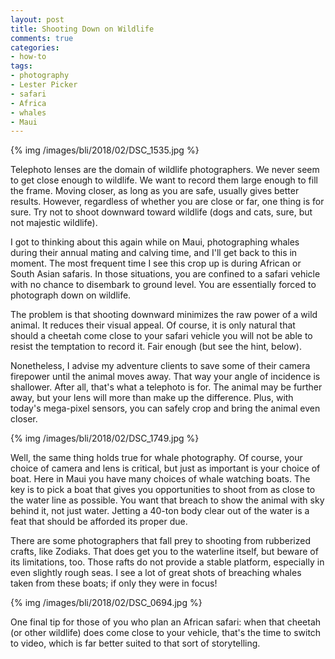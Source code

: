 ```yaml
---
layout: post
title: Shooting Down on Wildlife
comments: true
categories:
- how-to
tags:
- photography
- Lester Picker
- safari
- Africa
- whales
- Maui
---
```


{% img /images/bli/2018/02/DSC_1535.jpg %}

Telephoto lenses are the domain of wildlife photographers. We never seem to get close enough to wildlife. We want to record them large enough to fill the frame. Moving closer, as long as you are safe, usually gives better results. However, regardless of whether you are close or far, one thing is for sure. Try not to shoot downward toward wildlife (dogs and cats, sure, but not majestic wildlife). 

<!--more-->

I got to thinking about this again while on Maui, photographing whales during their annual mating and calving time, and I'll get back to this in moment. The most frequent time I see this crop up  is during African or South Asian safaris. In those situations, you are confined to a safari vehicle with no chance to disembark to ground level. You are essentially forced to photograph down on wildlife. 

The problem is that shooting downward minimizes the raw power of a wild animal. It reduces their visual appeal. Of course, it is only natural that should a cheetah come close to your safari vehicle you will not be able to resist the temptation to record it. Fair enough (but see the hint, below).

Nonetheless, I advise my adventure clients to save some of their camera firepower until the animal moves away. That way your angle of incidence is shallower. After all, that's what a telephoto is for. The animal may be further away, but your lens will more than make up the difference. Plus, with today's mega-pixel sensors, you can safely crop and bring the animal even closer. 

{% img /images/bli/2018/02/DSC_1749.jpg %}

Well, the same thing holds true for whale photography. Of course, your choice of camera and lens is critical, but just as important is your choice of boat. Here in Maui you have many choices of whale watching boats. The key is to pick a boat that gives you opportunities to shoot from as close to the water line as possible. You want that breach to show the animal with sky behind it, not just water. Jetting a 40-ton body clear out of the water is a feat that should be afforded its proper due. 

There are some photographers that fall prey to shooting from rubberized crafts, like Zodiaks. That does get you to the waterline itself, but beware of its limitations, too. Those rafts do not provide a stable platform, especially in even slightly rough seas. I see a lot of great shots of breaching whales taken from these boats; if only they were in focus!

{% img /images/bli/2018/02/DSC_0694.jpg %}

One final tip for those of you who plan an African safari: when that cheetah (or other wildlife) does come close to your vehicle, that's the time to switch to video, which is far better suited to that sort of storytelling. 